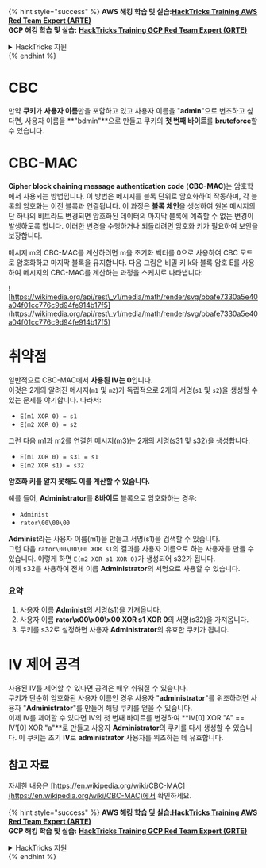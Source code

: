 {% hint style="success" %}
**AWS 해킹 학습 및 실습:**<img src="/.gitbook/assets/arte.png" alt="" data-size="line">[**HackTricks Training AWS Red Team Expert (ARTE)**](https://training.hacktricks.xyz/courses/arte)<img src="/.gitbook/assets/arte.png" alt="" data-size="line">\
**GCP 해킹 학습 및 실습:** <img src="/.gitbook/assets/grte.png" alt="" data-size="line">[**HackTricks Training GCP Red Team Expert (GRTE)**<img src="/.gitbook/assets/grte.png" alt="" data-size="line">](https://training.hacktricks.xyz/courses/grte)

<details>

<summary>HackTricks 지원</summary>

* [**구독 요금제**](https://github.com/sponsors/carlospolop)를 확인하세요!
* 💬 [**Discord 그룹**](https://discord.gg/hRep4RUj7f) 또는 [**텔레그램 그룹**](https://t.me/peass)에 **참여**하거나 **트위터** 🐦 [**@hacktricks\_live**](https://twitter.com/hacktricks\_live)**를 팔로우**하세요.
* [**HackTricks**](https://github.com/carlospolop/hacktricks) 및 [**HackTricks Cloud**](https://github.com/carlospolop/hacktricks-cloud) 깃허브 저장소에 PR을 제출하여 해킹 요령을 공유하세요.

</details>
{% endhint %}


# CBC

만약 **쿠키**가 **사용자 이름**만을 포함하고 있고 사용자 이름을 "**admin**"으로 변조하고 싶다면, 사용자 이름을 **"bdmin"**으로 만들고 쿠키의 **첫 번째 바이트**를 **bruteforce**할 수 있습니다.

# CBC-MAC

**Cipher block chaining message authentication code** (**CBC-MAC**)는 암호학에서 사용되는 방법입니다. 이 방법은 메시지를 블록 단위로 암호화하여 작동하며, 각 블록의 암호화는 이전 블록과 연결됩니다. 이 과정은 **블록 체인**을 생성하여 원본 메시지의 단 하나의 비트라도 변경되면 암호화된 데이터의 마지막 블록에 예측할 수 없는 변경이 발생하도록 합니다. 이러한 변경을 수행하거나 되돌리려면 암호화 키가 필요하여 보안을 보장합니다.

메시지 m의 CBC-MAC를 계산하려면 m을 초기화 벡터를 0으로 사용하여 CBC 모드로 암호화하고 마지막 블록을 유지합니다. 다음 그림은 비밀 키 k와 블록 암호 E를 사용하여 메시지의 CBC-MAC를 계산하는 과정을 스케치로 나타냅니다:

![https://wikimedia.org/api/rest\_v1/media/math/render/svg/bbafe7330a5e40a04f01cc776c9d94fe914b17f5](https://wikimedia.org/api/rest\_v1/media/math/render/svg/bbafe7330a5e40a04f01cc776c9d94fe914b17f5)

# 취약점

일반적으로 CBC-MAC에서 **사용된 IV는 0**입니다.\
이것은 2개의 알려진 메시지(`m1` 및 `m2`)가 독립적으로 2개의 서명(`s1` 및 `s2`)을 생성할 수 있는 문제를 야기합니다. 따라서:

* `E(m1 XOR 0) = s1`
* `E(m2 XOR 0) = s2`

그런 다음 m1과 m2를 연결한 메시지(m3)는 2개의 서명(s31 및 s32)을 생성합니다:

* `E(m1 XOR 0) = s31 = s1`
* `E(m2 XOR s1) = s32`

**암호화 키를 알지 못해도 이를 계산할 수 있습니다.**

예를 들어, **Administrator**를 **8바이트** 블록으로 암호화하는 경우:

* `Administ`
* `rator\00\00\00`

**Administ**라는 사용자 이름(m1)을 만들고 서명(s1)을 검색할 수 있습니다.\
그런 다음 `rator\00\00\00 XOR s1`의 결과를 사용자 이름으로 하는 사용자를 만들 수 있습니다. 이렇게 하면 `E(m2 XOR s1 XOR 0)`가 생성되어 s32가 됩니다.\
이제 s32를 사용하여 전체 이름 **Administrator**의 서명으로 사용할 수 있습니다.

### 요약

1. 사용자 이름 **Administ**의 서명(s1)을 가져옵니다.
2. 사용자 이름 **rator\x00\x00\x00 XOR s1 XOR 0**의 서명(s32)을 가져옵니다.
3. 쿠키를 s32로 설정하면 사용자 **Administrator**의 유효한 쿠키가 됩니다.

# IV 제어 공격

사용된 IV를 제어할 수 있다면 공격은 매우 쉬워질 수 있습니다.\
쿠키가 단순히 암호화된 사용자 이름인 경우 사용자 "**administrator**"를 위조하려면 사용자 "**Administrator**"를 만들어 해당 쿠키를 얻을 수 있습니다.\
이제 IV를 제어할 수 있다면 IV의 첫 번째 바이트를 변경하여 **IV\[0] XOR "A" == IV'\[0] XOR "a"**로 만들고 사용자 **Administrator**의 쿠키를 다시 생성할 수 있습니다. 이 쿠키는 초기 **IV**로 **administrator** 사용자를 위조하는 데 유효합니다.

## 참고 자료

자세한 내용은 [https://en.wikipedia.org/wiki/CBC-MAC](https://en.wikipedia.org/wiki/CBC-MAC)에서 확인하세요.


{% hint style="success" %}
**AWS 해킹 학습 및 실습:**<img src="/.gitbook/assets/arte.png" alt="" data-size="line">[**HackTricks Training AWS Red Team Expert (ARTE)**](https://training.hacktricks.xyz/courses/arte)<img src="/.gitbook/assets/arte.png" alt="" data-size="line">\
**GCP 해킹 학습 및 실습:** <img src="/.gitbook/assets/grte.png" alt="" data-size="line">[**HackTricks Training GCP Red Team Expert (GRTE)**<img src="/.gitbook/assets/grte.png" alt="" data-size="line">](https://training.hacktricks.xyz/courses/grte)

<details>

<summary>HackTricks 지원</summary>

* [**구독 요금제**](https://github.com/sponsors/carlospolop)를 확인하세요!
* 💬 [**Discord 그룹**](https://discord.gg/hRep4RUj7f) 또는 [**텔레그램 그룹**](https://t.me/peass)에 **참여**하거나 **트위터** 🐦 [**@hacktricks\_live**](https://twitter.com/hacktricks\_live)**를 팔로우**하세요.
* [**HackTricks**](https://github.com/carlospolop/hacktricks) 및 [**HackTricks Cloud**](https://github.com/carlospolop/hacktricks-cloud) 깃허브 저장소에 PR을 제출하여 해킹 요령을 공유하세요.

</details>
{% endhint %}
